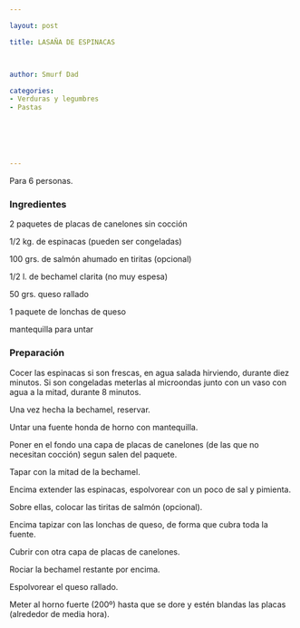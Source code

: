 ```yaml
---

layout: post

title: LASAÑA DE ESPINACAS



author: Smurf Dad

categories:
- Verduras y legumbres
- Pastas






---
```


Para 6 personas.

<h3>Ingredientes</h3>

2 paquetes de placas de canelones sin cocción

1/2 kg. de espinacas (pueden ser congeladas)

100 grs. de salmón ahumado en tiritas (opcional)

1/2 l. de bechamel clarita (no muy espesa)

50 grs. queso rallado

1 paquete de lonchas de queso

mantequilla para untar

<h3>Preparación</h3>

Cocer las espinacas si son frescas, en agua salada hirviendo, durante diez minutos. Si son congeladas meterlas al microondas junto con un vaso con agua a la mitad, durante 8 minutos.

Una vez hecha la bechamel, reservar.

Untar una fuente honda de horno con mantequilla.

Poner en el fondo una capa de placas de canelones (de las que no necesitan cocción) segun salen del paquete.

Tapar con la mitad de la bechamel.

Encima extender las espinacas, espolvorear con un poco de sal y pimienta.

Sobre ellas, colocar las tiritas de salmón (opcional).

Encima tapizar con las lonchas de queso, de forma que cubra toda la fuente.

Cubrir con otra capa de placas de canelones.

Rociar la bechamel restante por encima.

Espolvorear el queso rallado.

Meter al horno fuerte (200&ordm;) hasta que se dore y estén blandas las placas (alrededor de media hora).

